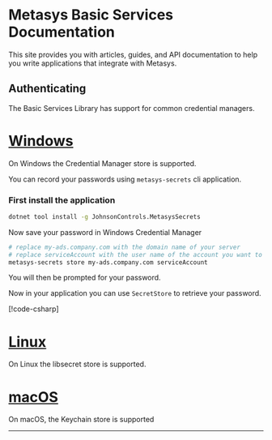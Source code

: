 # Metasys Basic Services Documentation

This site provides you with articles, guides, and API documentation to help you
write applications that integrate with Metasys.

## Authenticating

The Basic Services Library has support for common credential managers.

# [Windows](#tab/windows)

On Windows the Credential Manager store is supported.

You can record your passwords using `metasys-secrets` cli application.

### First install the application

```bash
dotnet tool install -g JohnsonControls.MetasysSecrets
```

Now save your password in Windows Credential Manager

```bash
# replace my-ads.company.com with the domain name of your server
# replace serviceAccount with the user name of the account you want to use
metasys-secrets store my-ads.company.com serviceAccount
```

You will then be prompted for your password.

Now in your application you can use `SecretStore` to retrieve your password.

[!code-csharp[](includes/TryLogin.cs?highlight=3)]

<!-- ```csharp?highlight=2=========
var x = 5;
var y = 6;
Console.WriteLine(x);

``` -->

# [Linux](#tab/linux)

On Linux the libsecret store is supported.

# [macOS](#tab/macOS)

On macOS, the Keychain store is supported

---
